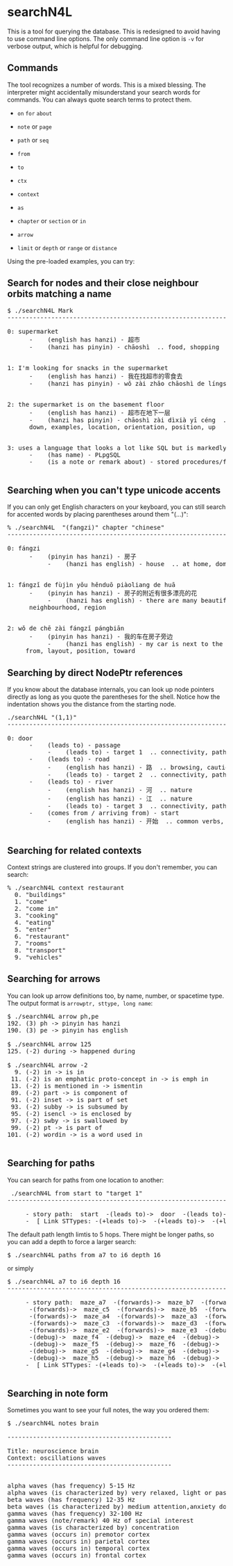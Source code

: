 
# searchN4L

This is a tool for querying the database. This is redesigned to avoid having to use command line options.
The only command line option is `-v` for verbose output, which is helpful for debugging.

## Commands

The tool recognizes a number of words. This is a mixed blessing. The interpreter might
accidentally misunderstand your search words for commands. You can always quote search terms
to protect them.

- `on` `for` `about`
- `note` or `page`

- `path` or `seq`
-   `from`
-   `to`
-   `ctx`

- `context`
- `as`

- `chapter` or `section` or `in`

- `arrow`

- `limit` or `depth` or `range` or `distance`


Using the pre-loaded examples, you can try:

## Search for nodes and their close neighbour orbits matching a name
<pre>
$ ./searchN4L Mark
------------------------------------------------------------------

0: supermarket
      -    (english has hanzi) - 超市
      -    (hanzi has pinyin) - chāoshì  .. food, shopping


1: I'm looking for snacks in the supermarket
      -    (english has hanzi) - 我在找超市的零食去
      -    (hanzi has pinyin) - wǒ zài zhǎo chāoshì de língshí qù  .. food, shopping


2: the supermarket is on the basement floor
      -    (english has hanzi) - 超市在地下一层
      -    (hanzi has pinyin) - chāoshì zài dìxià yī céng  .. configuration, containment, directions
      down, examples, location, orientation, position, up


3: uses a language that looks a lot like SQL but is markedly different - beware!
      -    (has name) - PLpgSQL
      -    (is a note or remark about) - stored procedures/functions in postgres

</pre>

## Searching when you can't type unicode accents

If you can only get English characters on your keyboard, you can still search for accented
words by placing parentheses around them "(...)":
<pre>
% ./searchN4L  "(fangzi)" chapter "chinese" 
------------------------------------------------------------------

0: fángzi
      -    (pinyin has hanzi) - 房子
           -    (hanzi has english) - house  .. at home, domestic


1: fángzǐ de fùjìn yǒu hěnduō piàoliang de huā
      -    (pinyin has hanzi) - 房子的附近有很多漂亮的花
           -    (hanzi has english) - there are many beautiful flowers near the house  .. area, environment
      neighbourhood, region


2: wǒ de chē zài fángzǐ pángbiān
      -    (pinyin has hanzi) - 我的车在房子旁边
           -    (hanzi has english) - my car is next to the house  .. configuration, directions,
     from, layout, position, toward
</pre>

## Searching by direct NodePtr references

If you know about the database internals, you can look up node pointers directly
as long as you quote the parentheses for the shell.
Notice how the indentation shows you the distance from the starting node.
<pre>
./searchN4L "(1,1)"
------------------------------------------------------------------

0: door
      -    (leads to) - passage
           -    (leads to) - target 1  .. connectivity, path example, physics
      -    (leads to) - road
           -    (english has hanzi) - 路  .. browsing, caution, walking
           -    (leads to) - target 2  .. connectivity, path example, physics
      -    (leads to) - river
           -    (english has hanzi) - 河  .. nature
           -    (english has hanzi) - 江  .. nature
           -    (leads to) - target 3  .. connectivity, path example, physics
      -    (comes from / arriving from) - start
           -    (english has hanzi) - 开始  .. common verbs, doing, look, see, using, wanting

</pre>

## Searching for related contexts

Context strings are clustered into groups. If you don't remember, you can search:
<pre>
% ./searchN4L context restaurant
  0. "buildings"
  1. "come"
  2. "come in"
  3. "cooking"
  4. "eating"
  5. "enter"
  6. "restaurant"
  7. "rooms"
  8. "transport"
  9. "vehicles"
</pre>


## Searching for arrows

You can look up arrow definitions too, by name, number, or spacetime type.
The output format is `arrowptr, sttype, long name`:
<pre>
$ ./searchN4L arrow ph,pe
192. (3) ph -> pinyin has hanzi
190. (3) pe -> pinyin has english

$ ./searchN4L arrow 125
125. (-2) during -> happened during

$ ./searchN4L arrow -2
  9. (-2) in -> is in
 11. (-2) is an emphatic proto-concept in -> is emph in
 13. (-2) is mentioned in -> ismentin
 89. (-2) part -> is component of
 91. (-2) inset -> is part of set
 93. (-2) subby -> is subsumed by
 95. (-2) isencl -> is enclosed by
 97. (-2) swby -> is swallowed by
 99. (-2) pt -> is part of
101. (-2) wordin -> is a word used in

</pre>

## Searching for paths

You can search for paths from one location to another:
<pre>
 ./searchN4L from start to "target 1"
------------------------------------------------------------------

     - story path:  start  -(leads to)->  door  -(leads to)->  passage  -(debug)->  target 1
     -  [ Link STTypes: -(+leads to)->  -(+leads to)->  -(+leads to)-> . ]
</pre>
The default path length limtis to 5 hops. There might be longer paths, so you can add a depth
to force a larger search:

<pre>
$ ./searchN4L paths from a7 to i6 depth 16
</pre>
or simply
<pre>
$ ./searchN4L a7 to i6 depth 16
------------------------------------------------------------------

     - story path:  maze_a7  -(forwards)->  maze_b7  -(forwards)->  maze_b6  -(forwards)->  maze_c6
      -(forwards)->  maze_c5  -(forwards)->  maze_b5  -(forwards)->  maze_b4
      -(forwards)->  maze_a4  -(forwards)->  maze_a3  -(forwards)->  maze_b3
      -(forwards)->  maze_c3  -(forwards)->  maze_d3  -(forwards)->  maze_d2
      -(forwards)->  maze_e2  -(forwards)->  maze_e3  -(debug)->  maze_f3
      -(debug)->  maze_f4  -(debug)->  maze_e4  -(debug)->  maze_e5
      -(debug)->  maze_f5  -(debug)->  maze_f6  -(debug)->  maze_g6
      -(debug)->  maze_g5  -(debug)->  maze_g4  -(debug)->  maze_h4
      -(debug)->  maze_h5  -(debug)->  maze_h6  -(debug)->  maze_i6
     -  [ Link STTypes: -(+leads to)->  -(+leads to)->  -(+leads to)->  -(+leads to)->  -(+leads to)->  -(+leads to)->  -(+leads to)->  -(+leads to)->  -(+leads to)->  -(+leads to)->  -(+leads to)->  -(+leads to)->  -(+leads to)->  -(+leads to)->  -(+leads to)->  -(+leads to)->  -(+leads to)->  -(+leads to)->  -(+leads to)->  -(+leads to)->  -(+leads to)->  -(+leads to)->  -(+leads to)->  -(+leads to)->  -(+leads to)->  -(+leads to)->  -(+leads to)-> . ]

</pre>

## Searching in note form

Sometimes you want to see your full notes, the way you ordered them:
<pre>
$ ./searchN4L notes brain

---------------------------------------------

Title: neuroscience brain
Context: oscillations waves 
---------------------------------------------


alpha waves (has frequency) 5-15 Hz 
alpha waves (is characterized by) very relaxed, light or passive attention 
beta waves (has frequency) 12-35 Hz 
beta waves (is characterized by) medium attention,anxiety dominant, active, external attention 
gamma waves (has frequency) 32-100 Hz 
gamma waves (note/remark) 40 Hz of special interest 
gamma waves (is characterized by) concentration 
gamma waves (occurs in) premotor cortex 
gamma waves (occurs in) parietal cortex 
gamma waves (occurs in) temporal cortex 
gamma waves (occurs in) frontal cortex 

</pre>
